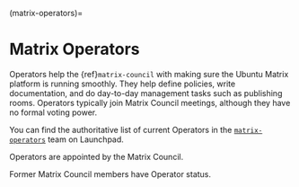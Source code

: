 (matrix-operators)=
# Matrix Operators

Operators help the {ref}`matrix-council` with making sure the Ubuntu Matrix platform is running smoothly.
They help define policies, write documentation, and do day-to-day management tasks such as publishing rooms.
Operators typically join Matrix Council meetings, although they have no formal voting power.

You can find the authoritative list of current Operators in the [`matrix-operators`](https://launchpad.net/~matrix-operators/+members) team on Launchpad.

Operators are appointed by the Matrix Council.

Former Matrix Council members have Operator status.

